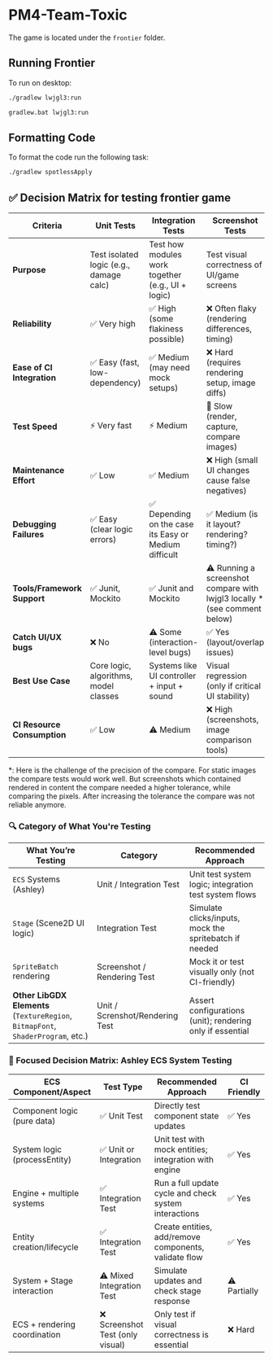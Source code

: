 # PM4-Team-Toxic


The game is located under the `frontier` folder.

## Running Frontier

To run on desktop:

```sh
./gradlew lwjgl3:run
```


```bat
gradlew.bat lwjgl3:run
```

## Formatting Code

To format the code run the following task:
```sh
./gradlew spotlessApply
```


## ✅ Decision Matrix for testing frontier game

| **Criteria**                       | **Unit Tests**                              | **Integration Tests**                              | **Screenshot Tests**                               |
|-----------------------------------|---------------------------------------------|----------------------------------------------------|----------------------------------------------------|
| **Purpose**                       | Test isolated logic (e.g., damage calc)     | Test how modules work together (e.g., UI + logic)  | Test visual correctness of UI/game screens         |
| **Reliability**                   | ✅ Very high                                | ✅ High (some flakiness possible)                  | ❌ Often flaky (rendering differences, timing)     |
| **Ease of CI Integration**        | ✅ Easy (fast, low-dependency)              | ✅ Medium (may need mock setups)                   | ❌ Hard (requires rendering setup, image diffs)    |
| **Test Speed**                    | ⚡ Very fast                                 | ⚡ Medium                                           | 🐢 Slow (render, capture, compare images)          |
| **Maintenance Effort**           | ✅ Low                                      | ✅ Medium                                           | ❌ High (small UI changes cause false negatives)   |
| **Debugging Failures**            | ✅ Easy (clear logic errors)                | ✅ Depending on the case its Easy or Medium difficult | ✅ Medium (is it layout? rendering? timing?)         |
| **Tools/Framework Support**      | ✅ Junit, Mockito                           | ✅ Junit and Mockito                                | ⚠ Running a screenshot compare with lwjgl3 locally * (see comment below) |
| **Catch UI/UX bugs**             | ❌ No                                       | ⚠ Some (interaction-level bugs)                    | ✅ Yes (layout/overlap issues)                     |
| **Best Use Case**                | Core logic, algorithms, model classes       | Systems like UI controller + input + sound         | Visual regression (only if critical UI stability) |
| **CI Resource Consumption**      | ✅ Low                                       | ⚠ Medium                                           | ❌ High (screenshots, image comparison tools)      |

*: Here is the challenge of the precision of the compare. For static images the compare tests would work well. But screenshots which contained rendered in content the compare needed a higher tolerance, while comparing the pixels. After increasing the tolerance the compare was not reliable anymore.

### 🔍 Category of What You're Testing

| **What You’re Testing**         | Category                        | Recommended Approach                                 |
|-------------------------------|----------------------------------|-------------------------------------------------------|
| `ECS` Systems (Ashley)         | Unit / Integration Test         | Unit test system logic; integration test system flows |
| `Stage` (Scene2D UI logic)     | Integration Test                | Simulate clicks/inputs, mock the spritebatch if needed|
| `SpriteBatch` rendering        | Screenshot / Rendering Test     | Mock it or test visually only (not CI-friendly)       |
| **Other LibGDX Elements** (`TextureRegion`, `BitmapFont`, `ShaderProgram`, etc.) | Unit / Screnshot/Rendering Test | Assert configurations (unit); rendering only if essential | ⚠ Depends on element |

### 🧠 Focused Decision Matrix: Ashley ECS System Testing

| **ECS Component/Aspect**       | **Test Type**            | **Recommended Approach**                             | **CI Friendly** |
|-------------------------------|--------------------------|------------------------------------------------------|------------------|
| Component logic (pure data)   | ✅ Unit Test              | Directly test component state updates                | ✅ Yes            |
| System logic (processEntity)  | ✅ Unit or Integration    | Unit test with mock entities; integration with engine| ✅ Yes            |
| Engine + multiple systems     | ✅ Integration Test       | Run a full update cycle and check system interactions| ✅ Yes            |
| Entity creation/lifecycle     | ✅ Integration Test       | Create entities, add/remove components, validate flow| ✅ Yes            |
| System + Stage interaction    | ⚠ Mixed Integration Test | Simulate updates and check stage response            | ⚠ Partially      |
| ECS + rendering coordination  | ❌ Screenshot Test (only visual) | Only test if visual correctness is essential  | ❌ Hard            |

